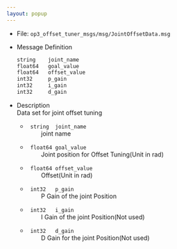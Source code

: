 ```yaml
---
layout: popup
---
```


- File: `op3_offset_tuner_msgs/msg/JointOffsetData.msg`

- Message Definition
    ```c
    string    joint_name
    float64   goal_value
    float64   offset_value
    int32     p_gain
    int32     i_gain
    int32     d_gain
    ```


- Description  
Data set for joint offset tuning

    * ` string  joint_name`  
&emsp;&emsp; joint name  

    * ` float64 goal_value`  
&emsp;&emsp; Joint position for Offset Tuning(Unit in rad)  

    * ` float64 offset_value`  
&emsp;&emsp; Offset(Unit in rad)  

    * ` int32   p_gain`  
&emsp;&emsp; P Gain of the joint Position  

    * ` int32   i_gain`  
&emsp;&emsp; I Gain of the joint Position(Not used)  

    * ` int32   d_gain`  
&emsp;&emsp; D Gain for the joint Position(Not used)  
